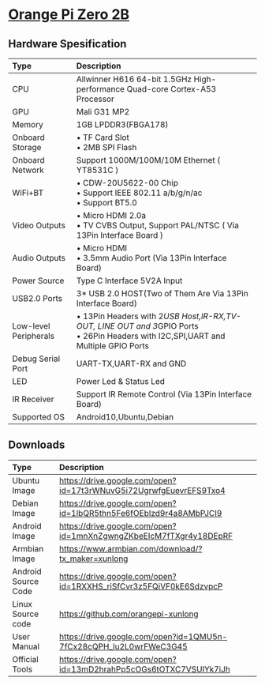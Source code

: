 # [Orange Pi Zero 2B](seperated\Orange_Pi_Zero_2B.md)  
## Hardware Spesification  
| Type                   | Description                                                                                                                                                                   |
|:-----------------------|:------------------------------------------------------------------------------------------------------------------------------------------------------------------------------|
| CPU                    | Allwinner H616 64-bit 1.5GHz High-performance Quad-core Cortex-A53 Processor                                                                                                  |
| GPU                    | Mali G31 MP2                                                                                                                                                                  |
| Memory                 | 1GB LPDDR3(FBGA178)                                                                                                                                                           |
| Onboard Storage        | • TF Card Slot <br>  • 2MB SPI Flash                                                                                                      |
| Onboard Network        | Support 1000M/100M/10M Ethernet ( YT8531C )                                                                                                                                   |
| WiFi+BT                | • CDW-20U5622-00 Chip <br>  • Support IEEE 802.11 a/b/g/n/ac <br>  • Support BT5.0                    |
| Video Outputs          | • Micro HDMI 2.0a <br>  • TV CVBS Output, Support PAL/NTSC ( Via 13Pin  Interface Board )                                                 |
| Audio Outputs          | • Micro HDMI <br>  • 3.5mm Audio Port (Via 13Pin Interface Board)                                                                         |
| Power Source           | Type C Interface 5V2A Input                                                                                                                                                   |
| USB2.0 Ports           | 3* USB 2.0 HOST(Two of Them Are Via 13Pin Interface Board)                                                                                                                    |
| Low-level  Peripherals | • 13Pin Headers with 2*USB Host,lR-RX,TV-OUT,  LINE OUT and 3*GPIO Ports <br>  • 26Pin Headers with I2C,SPI,UART and Multiple  GPIO Ports |
| Debug Serial Port      | UART-TX,UART-RX and GND                                                                                                                                                       |
| LED                    | Power Led & Status Led                                                                                                                                                        |
| IR Receiver            | Support IR Remote Control (Via 13Pin Interface  Board)                                                                                                                        |
| Supported OS           | Android10,Ubuntu,Debian                                                                                                                                                       |
## Downloads  
| Type                | Description                                                        |
|:--------------------|:-------------------------------------------------------------------|
| Ubuntu Image        | https://drive.google.com/open?id=17t3rWNuvG5i72UgrwfgEuevrEFS9Txo4 |
| Debian Image        | https://drive.google.com/open?id=1lbQR5thn5Fe6fOEbIzd9r4a8AMbPJCI9 |
| Android Image       | https://drive.google.com/open?id=1mnXnZgwngZKbeEIcM7fTXgr4y18DEpRF |
| Armbian Image       | https://www.armbian.com/download/?tx_maker=xunlong                 |
| Android Source Code | https://drive.google.com/open?id=1RXXHS_riSfCvr3z5FQiVF0kE6SdzvpcP |
| Linux Source code   | https://github.com/orangepi-xunlong                                |
| User Manual         | https://drive.google.com/open?id=1QMU5n-7fCx28cQPH_lu2L0wrFWeC3G45 |
| Official Tools      | https://drive.google.com/open?id=13mD2hrahPp5cOGs6tOTXC7VSUlYk7iJh |

